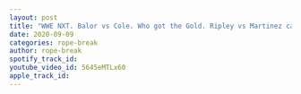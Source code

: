 ```yaml
---
layout: post
title: "WWE NXT. Balor vs Cole. Who got the Gold. Ripley vs Martinez cage match. Dinner at the Garganos"
date: 2020-09-09
categories: rope-break
author: rope-break
spotify_track_id: 
youtube_video_id: 5645eMTLx60
apple_track_id: 
---
```

